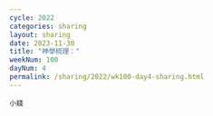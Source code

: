 ```yaml
---
cycle: 2022
categories: sharing
layout: sharing
date: 2023-11-30
title: "神學梳理："
weekNum: 100
dayNum: 4
permalink: /sharing/2022/wk100-day4-sharing.html
---
```


[](https://eccseattle.github.io/media/sharing/2022/wk100/2023-11-30-bin.m4a)

`小錢`